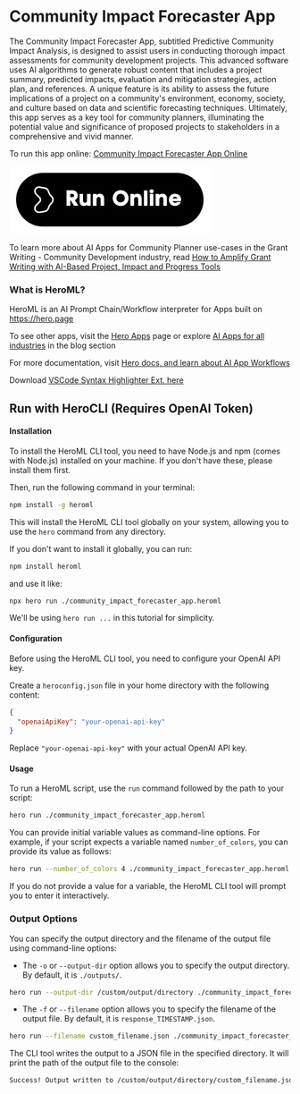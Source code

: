 # Community Impact Forecaster App

The Community Impact Forecaster App, subtitled Predictive Community Impact Analysis, is designed to assist users in conducting thorough impact assessments for community development projects. This advanced software uses AI algorithms to generate robust content that includes a project summary, predicted impacts, evaluation and mitigation strategies, action plan, and references. A unique feature is its ability to assess the future implications of a project on a community's environment, economy, society, and culture based on data and scientific forecasting techniques. Ultimately, this app serves as a key tool for community planners, illuminating the potential value and significance of proposed projects to stakeholders in a comprehensive and vivid manner.

To run this app online: [Community Impact Forecaster App Online](https://hero.page/app/community-impact-forecaster-app-predictive-community-impact-analysis/bABFlz3RbJnDm6jv7IXr)

[![Run Community Impact Forecaster App Online](/assets/run.svg)](https://hero.page/app/community-impact-forecaster-app-predictive-community-impact-analysis/bABFlz3RbJnDm6jv7IXr)

To learn more about AI Apps for Community Planner use-cases in the Grant Writing - Community Development industry, read [How to Amplify Grant Writing with AI-Based Project, Impact and Progress Tools](https://hero.page/blog/ai/grant-writing-community-development/how-to-amplify-grant-writing-with-ai-based-project-impact-and-progress-tools/170908)

### What is HeroML?
HeroML is an AI Prompt Chain/Workflow interpreter for Apps built on https://hero.page 

To see other apps, visit the [Hero Apps](https://hero.page/apps) page or explore [AI Apps for all industries](https://hero.page/blog) in the blog section

For more documentation, visit [Hero docs, and learn about AI App Workflows](https://hero.page/tutorials/introduction-to-heroml)

Download [VSCode Syntax Highlighter Ext. here](https://marketplace.visualstudio.com/items?itemName=hero-page.heroml)

## Run with HeroCLI (Requires OpenAI Token)

#### Installation

To install the HeroML CLI tool, you need to have Node.js and npm (comes with Node.js) installed on your machine. If you don't have these, please install them first. 

Then, run the following command in your terminal:

```bash
npm install -g heroml
```

This will install the HeroML CLI tool globally on your system, allowing you to use the `hero` command from any directory.

If you don't want to install it globally, you can run:

```bash
npm install heroml
```

and use it like:

```bash
npx hero run ./community_impact_forecaster_app.heroml
```

We'll be using `hero run ...` in this tutorial for simplicity.

#### Configuration

Before using the HeroML CLI tool, you need to configure your OpenAI API key. 

Create a `heroconfig.json` file in your home directory with the following content:

```json
{
  "openaiApiKey": "your-openai-api-key"
}
```

Replace `"your-openai-api-key"` with your actual OpenAI API key.

#### Usage

To run a HeroML script, use the `run` command followed by the path to your script:

```bash
hero run ./community_impact_forecaster_app.heroml
```

You can provide initial variable values as command-line options. For example, if your script expects a variable named `number_of_colors`, you can provide its value as follows:

```bash
hero run --number_of_colors 4 ./community_impact_forecaster_app.heroml
```

If you do not provide a value for a variable, the HeroML CLI tool will prompt you to enter it interactively.

### Output Options

You can specify the output directory and the filename of the output file using command-line options:

- The `-o` or `--output-dir` option allows you to specify the output directory. By default, it is `./outputs/`.

```bash
hero run --output-dir /custom/output/directory ./community_impact_forecaster_app.heroml
```

- The `-f` or `--filename` option allows you to specify the filename of the output file. By default, it is `response_TIMESTAMP.json`.

```bash
hero run --filename custom_filename.json ./community_impact_forecaster_app.heroml
```

The CLI tool writes the output to a JSON file in the specified directory. It will print the path of the output file to the console:

```bash
Success! Output written to /custom/output/directory/custom_filename.json
```

